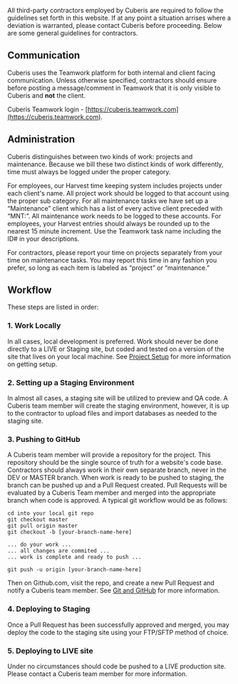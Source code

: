 All third-party contractors employed by Cuberis are required to follow the guidelines set forth in this website. If at any point a situation arrises where a deviation is warranted, please contact Cuberis before proceeding. Below are some general guidelines for contractors.

## Communication
Cuberis uses the Teamwork platform for both internal and client facing communication. Unless otherwise specified, contractors should ensure before posting a message/comment in Teamwork that it is only visible to Cuberis and **not** the client.

Cuberis Teamwork login - [https://cuberis.teamwork.com](https://cuberis.teamwork.com).

## Administration

Cuberis distinguishes between two kinds of work: projects and maintenance. Because we bill these two distinct kinds of work differently, time must always be logged under the proper category.

For employees, our Harvest time keeping system includes projects under each client's name. All project work should be logged to that account using the proper sub category. For all maintenance tasks we have set up a “Maintenance” client which has a list of every active client preceded with “MNT:”. All maintenance work needs to be logged to these accounts. For employees, your Harvest entries should always be rounded up to the nearest 15 minute increment. Use the Teamwork task name including the ID# in your descriptions.

For contractors, please report your time on projects separately from your time on maintenance tasks. You may report this time in any fashion you prefer, so long as each item is labeled as “project” or “maintenance.”

## Workflow

These steps are listed in order:

### 1. Work Locally
In all cases, local development is preferred. Work should never be done directly to a LIVE or Staging site, but coded and tested on a version of the site that lives on your local machine. See [Project Setup](/standards/pages/setup) for more information on getting setup.

### 2. Setting up a Staging Environment
In almost all cases, a staging site will be utilized to preview and QA code. A Cuberis team member will create the staging environment, however, it is up to the contractor to upload files and import databases as needed to the staging site.

### 3. Pushing to GitHub
A Cuberis team member will provide a repository for the project. This repository should be the single source of truth for a website's code base. Contractors should always work in their own separate branch, never in the DEV or MASTER branch. When work is ready to be pushed to staging, the branch can be pushed up and a Pull Request created. Pull Requests will be evaluated by a Cuberis Team member and merged into the appropriate branch when code is approved. A typical git workflow would be as follows:

```
cd into your local git repo
git checkout master
git pull origin master
git checkout -b [your-branch-name-here]

... do your work ...
... all changes are commited ...
... work is complete and ready to push ...

git push -u origin [your-branch-name-here]
```

Then on Github.com, visit the repo, and create a new Pull Request and notify a Cuberis team member. See [Git and GitHub](/standards/pages/git) for more information.

### 4. Deploying to Staging
Once a Pull Request has been successfully approved and merged, you may deploy the code to the staging site using your FTP/SFTP method of choice.

### 5. Deploying to LIVE site
Under no circumstances should code be pushed to a LIVE production site. Please contact a Cuberis team member for more information.
